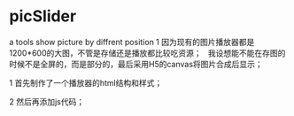 # picSlider
a tools show picture by diffrent position
1 因为现有的图片播放器都是1200*600的大图，不管是存储还是播放都比较吃资源；
  我设想能不能在存图的时候不是全屏的，而是部分的，最后采用H5的canvas将图片合成后显示；
  
  
  1 首先制作了一个播放器的html结构和样式；
  
  2 然后再添加js代码；
  
  
